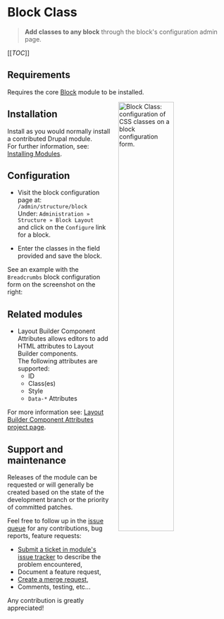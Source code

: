 # Block Class

> **Add classes to any block** through the block's configuration admin page.

[[_TOC_]]

## Requirements

Requires the core [Block][1] module to be installed.

<img src="https://www.drupal.org/files/project-images/block-class-config.png"
width="50%" align="right" style="margin-left:15px;" alt="Block Class:
configuration of CSS classes on a block configuration form.">

## Installation

Install as you would normally install a contributed Drupal module.\
For further information, see: [Installing Modules][2].

## Configuration

* Visit the block configuration page at: `/admin/structure/block`\
Under: `Administration » Structure » Block Layout`\
and click on the `Configure` link for a block.

* Enter the classes in the field provided and save the block.

See an example with the `Breadcrumbs` block configuration form on the screenshot
on the right:

## Related modules

* Layout Builder Component Attributes allows editors to add HTML attributes to
Layout Builder components.\
The following attributes are supported:
  * ID
  * Class(es)
  * Style
  * `Data-*` Attributes

For more information see: [Layout Builder Component Attributes project page][3].

## Support and maintenance

Releases of the module can be requested or will generally be created based on
the state of the development branch or the priority of committed patches.

Feel free to follow up in the [issue queue][4] for any contributions, bug
reports, feature requests:

* [Submit a ticket in module's issue tracker][5] to describe the problem
encountered,
* Document a feature request,
* [Create a merge request][6],
* Comments, testing, etc...

Any contribution is greatly appreciated!

[1]: https://www.drupal.org/docs/core-modules-and-themes/core-modules/block-module/managing-blocks
[2]: https://www.drupal.org/docs/extending-drupal/installing-modules
[3]: https://www.drupal.org/project/layout_builder_component_attributes
[4]: https://www.drupal.org/project/issues/block_class?version=all_3.0.*
[5]: https://www.drupal.org/node/add/project-issue/block_class?version=3.0.x-dev
[6]: https://www.drupal.org/docs/develop/git/using-gitlab-to-contribute-to-drupal/creating-merge-requests
